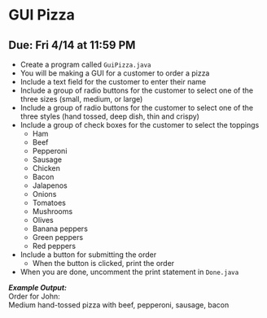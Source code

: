 # GUI Pizza

## Due: Fri 4/14 at 11:59 PM

- Create a program called `GuiPizza.java`
- You will be making a GUI for a customer to order a pizza
- Include a text field for the customer to enter their name
- Include a group of radio buttons for the customer to select one of the three sizes (small, medium, or large)
- Include a group of radio buttons for the customer to select one of the three styles (hand tossed, deep dish, thin and crispy)
- Include a group of check boxes for the customer to select the toppings
  - Ham
  - Beef
  - Pepperoni
  - Sausage
  - Chicken
  - Bacon
  - Jalapenos
  - Onions
  - Tomatoes
  - Mushrooms
  - Olives
  - Banana peppers
  - Green peppers
  - Red peppers
- Include a button for submitting the order
  - When the button is clicked, print the order
- When you are done, uncomment the print statement in `Done.java`

***Example Output:***\
Order for John:\
Medium hand-tossed pizza with beef, pepperoni, sausage, bacon

